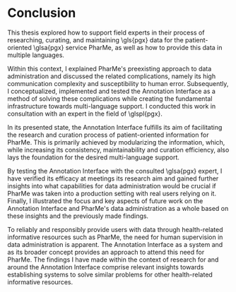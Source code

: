 # Conclusion

This thesis explored how to support field experts in their process of
researching, curating, and maintaining \gls{pgx} data for the patient-oriented
\glsa{pgx} service PharMe, as well as how to provide this data in multiple
languages.

Within this context, I explained PharMe's preexisting approach to data
administration and discussed the related complications, namely its high
communication complexity and susceptibility to human error. Subsequently, I
conceptualized, implemented and tested the Annotation Interface as a method of
solving these complications while creating the fundamental infrastructure
towards multi-language support. I conducted this work in consultation with an
expert in the field of \glspl{pgx}.

In its presented state, the Annotation Interface fulfills its aim of
facilitating the research and curation process of patient-oriented information
for PharMe. This is primarily achieved by modularizing the information, which,
  while increasing its consistency, maintainability and curation efficiency,
    also lays the foundation for the desired multi-language support.

By testing the Annotation Interface with the consulted \glsa{pgx} expert, I have
verified its efficacy at meetings its research aim and gained further insights
into what capabilities for data administration would be crucial if PharMe was
taken into a production setting with real users relying on it. Finally, I
illustrated the focus and key aspects of future work on the Annotation Interface
and PharMe's data administration as a whole based on these insights and the
previously made findings.

To reliably and responsibly provide users with data through health-related
informative resources such as PharMe, the need for human supervision in data
administration is apparent. The Annotation Interface as a system and as its
broader concept provides an approach to attend this need for PharMe. The
findings I have made within the context of research for and around the
Annotation Interface comprise relevant insights towards establishing systems to
solve similar problems for other health-related informative resources.
